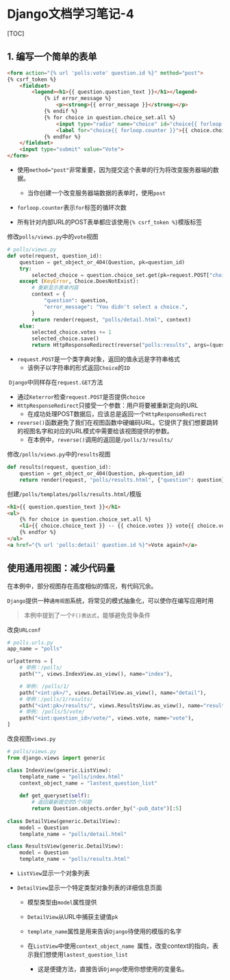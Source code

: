 # Django文档学习笔记-4

[TOC]

## 1. 编写一个简单的表单

```html
<form action="{% url 'polls:vote' question.id %}" method="post">
{% csrf_token %}
    <fieldset>
        <legend><h1>{{ question.question_text }}</h1></legend>
            {% if error_message %}
                <p><strong>{{ error_message }}</strong></p>
            {% endif %}
            {% for choice in question.choice_set.all %}
                <input type="radio" name="choice" id="choice{{ forloop.counter }}" value="{{ choice.id }}">
                <label for="choice{{ forloop.counter }}">{{ choice.choice_text }}</label><br>
            {% endfor %}
    </fieldset>
    <input type="submit" value="Vote">
</form>
```

* 使用`method="post"`非常重要，因为提交这个表单的行为将改变服务器端的数据。
  * 当你创建一个改变服务器端数据的表单时，使用`post`

* `forloop.counter`表示`for`标签的循环次数
* 所有针对内部URL的POST表单都应该使用`{% csrf_token %}`模版标签



修改`polls/views.py`中的`vote`视图

```python
# polls/views.py
def vote(request, question_id):
    question = get_object_or_404(Question, pk=question_id)
    try:
        selected_choice = question.choice_set.get(pk=request.POST["choice"])
    except (KeyError, Choice.DoesNotExist):
        # 重新显示表单内容
        context = {
            "question": question,
            "error_message": "You didn't select a choice.",
        }
        return render(request, "polls/detail.html", context)
    else:
        selected_choice.votes += 1
        selected_choice.save()
        return HttpResponseRedirect(reverse("polls:results", args=(question.id, )))
```

* `request.POST`是一个类字典对象，返回的值永远是字符串格式
  * 该例子以字符串的形式返回`Choice`的`ID`

​		`Django`中同样存在`request.GET`方法

* 通过`Keterror`检查`request.POST`是否提供`choice`
* `HttpResponseRedirect`只接受一个参数：用户将要被重新定向的URL
  * 在成功处理POST数据后，应该总是返回一个`HttpResponseRedirect`
* `reverse()`函数避免了我们在视图函数中硬编码URL。它提供了我们想要跳转的视图名字和对应的URL模式中需要给该视图提供的参数。
  * 在本例中，`reverse()`调用的返回是`/polls/3/results/`



修改`/polls/views.py`中的`results`视图

```python
def results(request, question_id):
	question = get_object_or_404(Question, pk=question_id)
    return render(request, "polls/results.html", {"question": question})
```



创建`/polls/templates/polls/results.html/`模版

```html
<h1>{{ question.question_text }}</h1>
<ul>
    {% for choice in question.choice_set.all %}
    <li>{{ choice.choice_text }} -- {{ choice.votes }} vote{{ choice.votes|pluralize }}</li>
    {% endfor %}
</ul>
<a href="{% url 'polls:detail' question.id %}">Vote again?</a>
```



## 使用通用视图：减少代码量

在本例中，部分视图存在高度相似的情况，有代码冗余。

`Django`提供一种`通用视图`系统，将常见的模式抽象化，可以使你在编写应用时用

> 本例中提到了一个`F()表达式`，能够避免竞争条件



改良`URLconf`

```python
# polls.urls.py
app_name = "polls"

urlpatterns = [
    # 举例：/polls/
    path("", views.IndexView.as_view(), name="index"),

    # 举例: /polls/1/
    path("<int:pk>/", views.DetailView.as_view(), name="detail"),
    # 举例：/polls/1/results/
    path("<int:pk>/results/", views.ResultsView.as_view(), name="results"),
    # 举例: /polls/5/vote/
    path("<int:question_id>/vote/", views.vote, name="vote"),
]
```



改良视图`views.py`

```python
# polls/views.py
from django.views import generic

class IndexView(generic.ListView):
    template_name = "polls/index.html"
    context_object_name = "lastest_question_list"
    
    def get_queryset(self):
        # 返回最新提交的5个问题
        return Question.objects.order_by("-pub_date")[:5]
    
class DetailView(generic.DetailView):
    model = Question
    template_name = "polls/detail.html"

class ResultsView(generic.DetailView):
    model = Question
    template_name = "polls/results.html"
```

* `ListView`显示一个对象列表

* `DetailView`显示一个特定类型对象列表的详细信息页面

  * 模型类型由`model`属性提供
  * `DetailView`从URL中捕获主键值`pk`

  * `template_name`属性是用来告诉`Django`待使用的模版的名字
  * 在`ListView`中使用`context_object_name `属性，改变context的指向，表示我们想使用`lastest_question_list`
    * 这是便捷方法，直接告诉`Django`使用你想使用的变量名。



